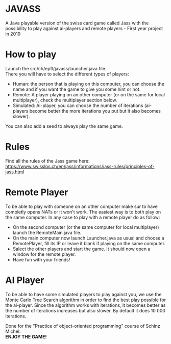 # JAVASS
A Java playable version of the swiss card game called Jass with the possibility to play against ai-players and remote players - First year project in 2019 

# How to play
Launch the src/ch/epfl/javass/launcher.java file.  
There you will have to select the different types of players:  
* Human: the person that is playing on this computer, you can choose the name and if you want the game to give you some hint or not.  
* Remote: A player playing on an other computer (or on the same for local multiplayer), check the multiplayer section below.  
* Simulated: Ai-player, you can choose the number of iterations (ai-players become better the more iterations you put but it also becomes slower).

You can also add a seed to always play the same game.

# Rules
Find all the rules of the Jass game here: https://www.swisslos.ch/en/jass/informations/jass-rules/principles-of-jass.html

# Remote Player
To be able to play with someone on an other computer make sur to have completly opens NATs or it won't work. The easiest way is to both play on the same computer.
In any case to play with a remote player do as follow:  
  - On the second computer (or the same computer for local multiplayer) launch the RemoteMain.java file. 
  - On the main computer now launch Launcher.java as usual and choose a RemotePlayer, fill its IP or leave it blank if playing on the same computer.  
  - Salect the other players and start the game. It should now open a window for the remote player.  
  - Have fun with your friends!  

# AI Player
To be able to have some simulated players to play against you, we use the Monte Carlo Tree Search algorithm in order to find the best play possible for the ai-player.
Since the algorithm works with iterations, it becomes better as the number of iterations increases but also slower. By default it does 10 000 iterations.  
  
    
      
Done for the "Practice of object-oriented programming" course of Schinz Michel.  
**ENJOY THE GAME!**
